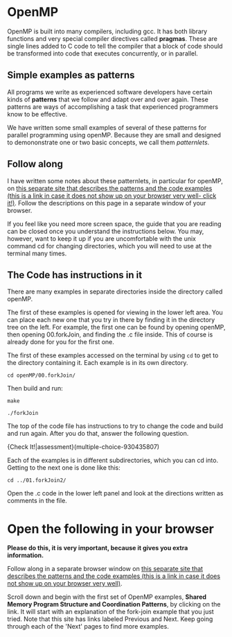 # OpenMP

OpenMP is built into many compilers, including gcc. It has both library
functions and very special compiler directives called **pragmas**. These are
single lines added to C code to tell the compiler that a block of code should be
transformed into code that executes concurrently, or in parallel.

## Simple examples as patterns

All programs we write as experienced software developers have certain kinds of
**patterns** that we follow and adapt over and over again. These patterns are
ways of accomplishing a task that experienced programmers know to be effective.

We have written some small examples of several of these patterns for parallel
programming using openMP. Because they are small and designed to demononstrate
one or two basic concepts, we call them *patternlets*.

## Follow along

I have written some notes about these patternlets, in particular for openMP, on
[this separate site that describes the patterns and the code examples (this is a
link in case it does not show up on your browser very well- click
it!)](http://selkie-macalester.org/csinparallel/modules/Patternlets/build/html/SharedMemory/OpenMP_Patternlets.html).
Follow the descriptions on this page in a separate window of your browser.

If you feel like you need more screen space, the guide that you are reading can
be closed once you understand the instructions below. You may, however, want to
keep it up if you are uncomfortable with the unix command cd for changing
directories, which you will need to use at the terminal many times.

## The Code has instructions in it

There are many examples in separate directories inside the directory called
openMP.

The first of these examples is opened for viewing in the lower left area. You
can place each new one that you try in there by finding it in the directory tree
on the left. For example, the first one can be found by opening openMP, then
opening 00.forkJoin, and finding the .c file inside. This of course is already
done for you for the first one. 

The first of these examples accessed on the terminal by using `cd` to get to the
directory containing it. Each example is in its own directory.

    cd openMP/00.forkJoin/

Then build and run:
    
    make
    
    ./forkJoin

The top of the code file has instructions to try to change the code and build
and run again. After you do that, answer the following question.

{Check It!|assessment}(multiple-choice-930435807)


Each of the examples is in different subdirectories, which you can cd into.
Getting to the next one is done like this:

    cd ../01.forkJoin2/
    
Open the .c code in the lower left panel and look at the directions written as
comments in the file.

# Open the following in your browser

**Please do this, it is very important, because it gives you extra information.**
    
Follow along in a separate browser window on [this separate site that describes
the patterns and the code examples (this is a link in case it does not show up
on your browser very
well)](http://selkie-macalester.org/csinparallel/modules/Patternlets/build/html/SharedMemory/OpenMP_Patternlets.html).

Scroll down and begin with the first set of OpenMP examples, **Shared Memory
Program Structure and Coordination Patterns**, by clicking on the link. It will
start with an explanation of the fork-join example that you just tried. Note
that this site has links labeled Previous and Next. Keep going through each of
the 'Next' pages to find more examples.
